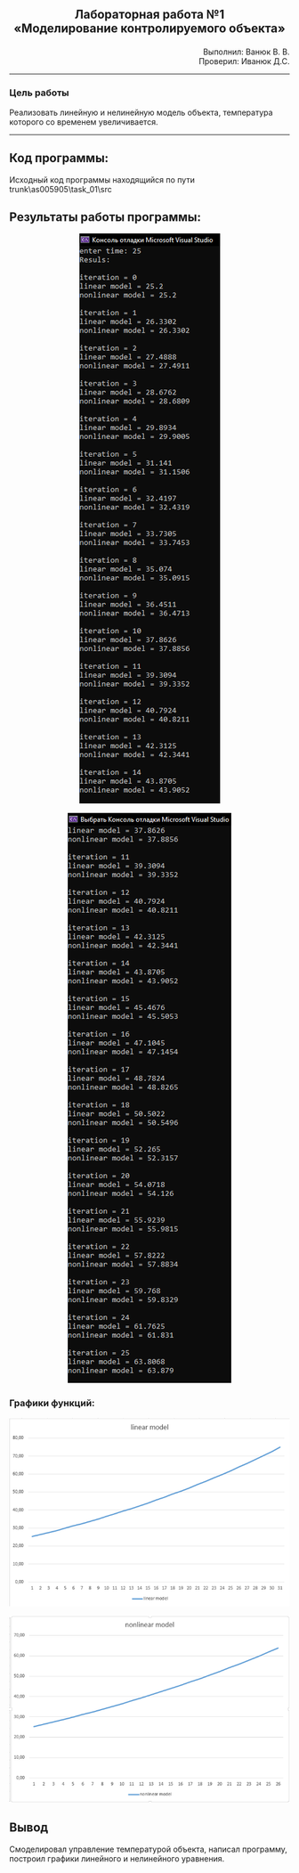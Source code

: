 ## <p align="center">Лабораторная работа №1</br>«Моделирование контролируемого объекта»</p>

<p align="right">Выполнил: Ванюк В. В.</br>
Проверил: Иванюк Д.С.</p>

***
### Цель работы
Реализовать линейную и нелинейную модель объекта, температура которого со временем увеличивается.

***

## Код программы:

Исходный код программы находящийся по пути trunk\as005905\task_01\src


## Результаты работы программы:

<p align="center">
<img src="img/Result1.png">
</p>

<p align="center">
<img src="img/Result2.png">
</p>

### Графики функций:

<p align="center">
<img src="img/Linear.png">
</p>

<p align="center">
<img src="img/NonLinear.png">
</p>

## Вывод
Смоделировал управление температурой объекта, написал программу, построил графики линейного и нелинейного уравнения. 
